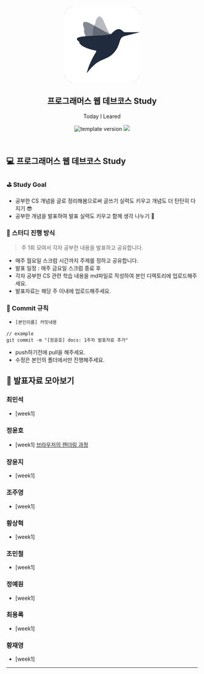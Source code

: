<br/>
<p align="middle" >
  <img width="200px;" src="./src/images/prgms-logo.png"/>
</p>
<h2 align="middle">프로그래머스 웹 데브코스 Study</h2>
<p align="middle">Today I Leared</p>
<p align="middle">
  <img src="https://img.shields.io/badge/version-1.0.0-blue?style=flat-square" alt="template version"/>
  <img src="https://img.shields.io/badge/language-md-md.svg?style=flat-square"/>
</p>

<br/>

## 💻 프로그래머스 웹 데브코스 Study

### ⛳️ Study Goal

- 공부한 CS 개념을 글로 정리해봄으로써 글쓰기 실력도 키우고 개념도 더 탄탄히 다지기 😎
- 공부한 개념을 발표하여 발표 실력도 키우고 함께 생각 나누기 💬



### 🚀 스터디 진행 방식

> 주 1회  모여서 각자 공부한 내용을 발표하고 공유합니다.

- 매주 월요일 스크럼 시간까지 주제를 정하고 공유합니다.
- 발표 일정 : 매주 금요일 스크럼 종료 후 
- 각자 공부한 CS 관련 학습 내용을 md파일로 작성하여 본인 디렉토리에 업로드해주세요.
- 발표자료는 해당 주 이내에 업로드해주세요.



### 📌 Commit 규칙

- `[본인이름] 커밋내용` 

```shell
// example
git commit -m "[정윤호] docs: 1주차 발표자료 추가"
```

- push하기전에 pull을 해주세요.
- 수정은 본인의 폴더에서만 진행해주세요.



## 📘 발표자료 모아보기

### 최민석

- [week1]



### 정윤호

- [week1] [브라우저의 렌더링 과정](./[1기-B]정윤호/[week1]browserRenderingPath.md)



### 장윤지

- [week1]



### 조주영

- [week1]



### 황상혁

- [week1]



### 조민철

- [week1]



### 정예원

- [week1]



### 최용록

- [week1]



### 황재영

- [week1]



---

